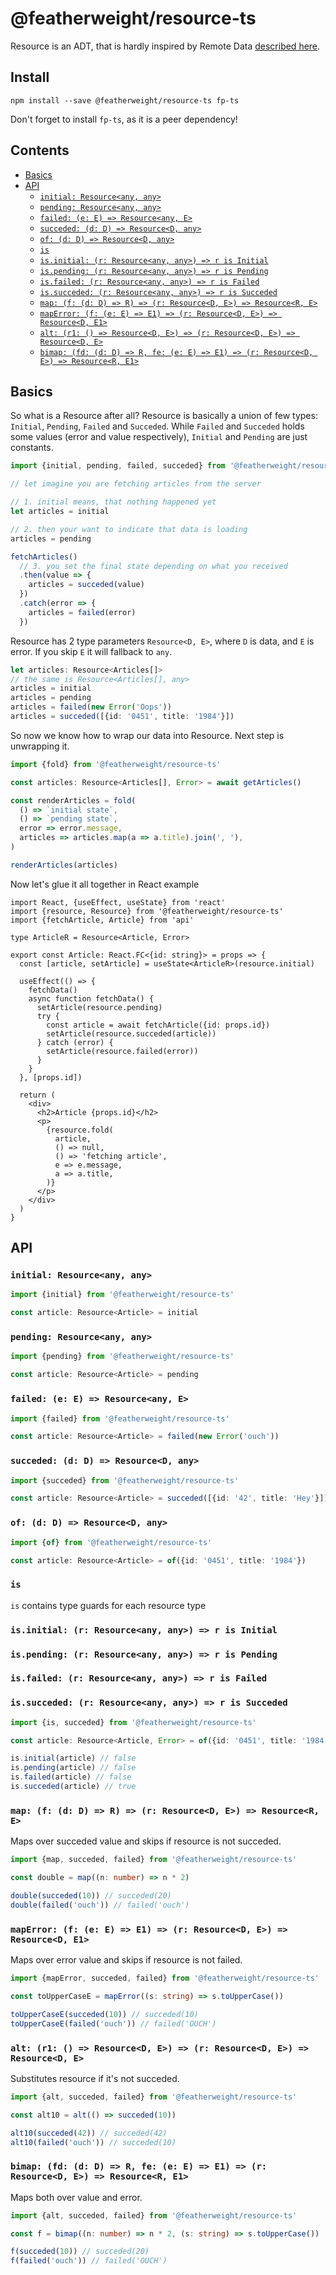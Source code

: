 # @featherweight/resource-ts

Resource is an ADT, that is hardly inspired by Remote Data [described here](https://medium.com/@gcanti/slaying-a-ui-antipattern-with-flow-5eed0cfb627b).

## Install

`npm install --save @featherweight/resource-ts fp-ts`

Don't forget to install `fp-ts`, as it is a peer dependency!

## Contents

<!-- START doctoc generated TOC please keep comment here to allow auto update -->
<!-- DON'T EDIT THIS SECTION, INSTEAD RE-RUN doctoc TO UPDATE -->


- [Basics](#basics)
- [API](#api)
  - [`initial: Resource<any, any>`](#initial-resourceany-any)
  - [`pending: Resource<any, any>`](#pending-resourceany-any)
  - [`failed: (e: E) => Resource<any, E>`](#failed-e-e--resourceany-e)
  - [`succeded: (d: D) => Resource<D, any>`](#succeded-d-d--resourced-any)
  - [`of: (d: D) => Resource<D, any>`](#of-d-d--resourced-any)
  - [`is`](#is)
  - [`is.initial: (r: Resource<any, any>) => r is Initial`](#isinitial-r-resourceany-any--r-is-initial)
  - [`is.pending: (r: Resource<any, any>) => r is Pending`](#ispending-r-resourceany-any--r-is-pending)
  - [`is.failed: (r: Resource<any, any>) => r is Failed`](#isfailed-r-resourceany-any--r-is-failed)
  - [`is.succeded: (r: Resource<any, any>) => r is Succeded`](#issucceded-r-resourceany-any--r-is-succeded)
  - [`map: (f: (d: D) => R) => (r: Resource<D, E>) => Resource<R, E>`](#map-f-d-d--r--r-resourced-e--resourcer-e)
  - [`mapError: (f: (e: E) => E1) => (r: Resource<D, E>) => Resource<D, E1>`](#maperror-f-e-e--e1--r-resourced-e--resourced-e1)
  - [`alt: (r1: () => Resource<D, E>) => (r: Resource<D, E>) => Resource<D, E>`](#alt-r1---resourced-e--r-resourced-e--resourced-e)
  - [`bimap: (fd: (d: D) => R, fe: (e: E) => E1) => (r: Resource<D, E>) => Resource<R, E1>`](#bimap-fd-d-d--r-fe-e-e--e1--r-resourced-e--resourcer-e1)

<!-- END doctoc generated TOC please keep comment here to allow auto update -->

## Basics

So what is a Resource after all? Resource is basically a union of few types: `Initial`, `Pending`, `Failed` and `Succeded`.
While `Failed` and `Succeded` holds some values (error and value respectively), `Initial` and `Pending` are just constants.

```ts
import {initial, pending, failed, succeded} from '@featherweight/resource-ts'

// let imagine you are fetching articles from the server

// 1. initial means, that nothing happened yet
let articles = initial

// 2. then your want to indicate that data is loading
articles = pending

fetchArticles()
  // 3. you set the final state depending on what you received
  .then(value => {
    articles = succeded(value)
  })
  .catch(error => {
    articles = failed(error)
  })
```

Resource has 2 type parameters `Resource<D, E>`, where `D` is data, and `E` is error. If you skip `E` it will fallback to `any`.

```ts
let articles: Resource<Articles[]>
// the same is Resource<Articles[], any>
articles = initial
articles = pending
articles = failed(new Error('Oops'))
articles = succeded([{id: '0451', title: '1984'}])
```

So now we know how to wrap our data into Resource. Next step is unwrapping it.

```ts
import {fold} from '@featherweight/resource-ts'

const articles: Resource<Articles[], Error> = await getArticles()

const renderArticles = fold(
  () => `initial state`,
  () => `pending state`,
  error => error.message,
  articles => articles.map(a => a.title).join(', '),
)

renderArticles(articles)
```

Now let's glue it all together in React example

```tsx
import React, {useEffect, useState} from 'react'
import {resource, Resource} from '@featherweight/resource-ts'
import {fetchArticle, Article} from 'api'

type ArticleR = Resource<Article, Error>

export const Article: React.FC<{id: string}> = props => {
  const [article, setArticle] = useState<ArticleR>(resource.initial)

  useEffect(() => {
    fetchData()
    async function fetchData() {
      setArticle(resource.pending)
      try {
        const article = await fetchArticle({id: props.id})
        setArticle(resource.succeded(article))
      } catch (error) {
        setArticle(resource.failed(error))
      }
    }
  }, [props.id])

  return (
    <div>
      <h2>Article {props.id}</h2>
      <p>
        {resource.fold(
          article,
          () => null,
          () => 'fetching article',
          e => e.message,
          a => a.title,
        )}
      </p>
    </div>
  )
}
```

## API

### `initial: Resource<any, any>`

```ts
import {initial} from '@featherweight/resource-ts'

const article: Resource<Article> = initial
```

### `pending: Resource<any, any>`

```ts
import {pending} from '@featherweight/resource-ts'

const article: Resource<Article> = pending
```

### `failed: (e: E) => Resource<any, E>`

```ts
import {failed} from '@featherweight/resource-ts'

const article: Resource<Article> = failed(new Error('ouch'))
```

### `succeded: (d: D) => Resource<D, any>`

```ts
import {succeded} from '@featherweight/resource-ts'

const article: Resource<Article> = succeded([{id: '42', title: 'Hey'}])
```

### `of: (d: D) => Resource<D, any>`

```ts
import {of} from '@featherweight/resource-ts'

const article: Resource<Article> = of({id: '0451', title: '1984'})
```

### `is`

`is` contains type guards for each resource type

### `is.initial: (r: Resource<any, any>) => r is Initial`

### `is.pending: (r: Resource<any, any>) => r is Pending`

### `is.failed: (r: Resource<any, any>) => r is Failed`

### `is.succeded: (r: Resource<any, any>) => r is Succeded`

```ts
import {is, succeded} from '@featherweight/resource-ts'

const article: Resource<Article, Error> = of({id: '0451', title: '1984'})

is.initial(article) // false
is.pending(article) // false
is.failed(article) // false
is.succeded(article) // true
```

### `map: (f: (d: D) => R) => (r: Resource<D, E>) => Resource<R, E>`

Maps over succeded value and skips if resource is not succeded.

```ts
import {map, succeded, failed} from '@featherweight/resource-ts'

const double = map((n: number) => n * 2)

double(succeded(10)) // succeded(20)
double(failed('ouch')) // failed('ouch')
```

### `mapError: (f: (e: E) => E1) => (r: Resource<D, E>) => Resource<D, E1>`

Maps over error value and skips if resource is not failed.

```ts
import {mapError, succeded, failed} from '@featherweight/resource-ts'

const toUpperCaseE = mapError((s: string) => s.toUpperCase())

toUpperCaseE(succeded(10)) // succeded(10)
toUpperCaseE(failed('ouch')) // failed('OUCH')
```

### `alt: (r1: () => Resource<D, E>) => (r: Resource<D, E>) => Resource<D, E>`

Substitutes resource if it's not succeded.

```ts
import {alt, succeded, failed} from '@featherweight/resource-ts'

const alt10 = alt(() => succeded(10))

alt10(succeded(42)) // succeded(42)
alt10(failed('ouch')) // succeded(10)
```

### `bimap: (fd: (d: D) => R, fe: (e: E) => E1) => (r: Resource<D, E>) => Resource<R, E1>`

Maps both over value and error.

```ts
import {alt, succeded, failed} from '@featherweight/resource-ts'

const f = bimap((n: number) => n * 2, (s: string) => s.toUpperCase())

f(succeded(10)) // succeded(20)
f(failed('ouch')) // failed('OUCH')
```

